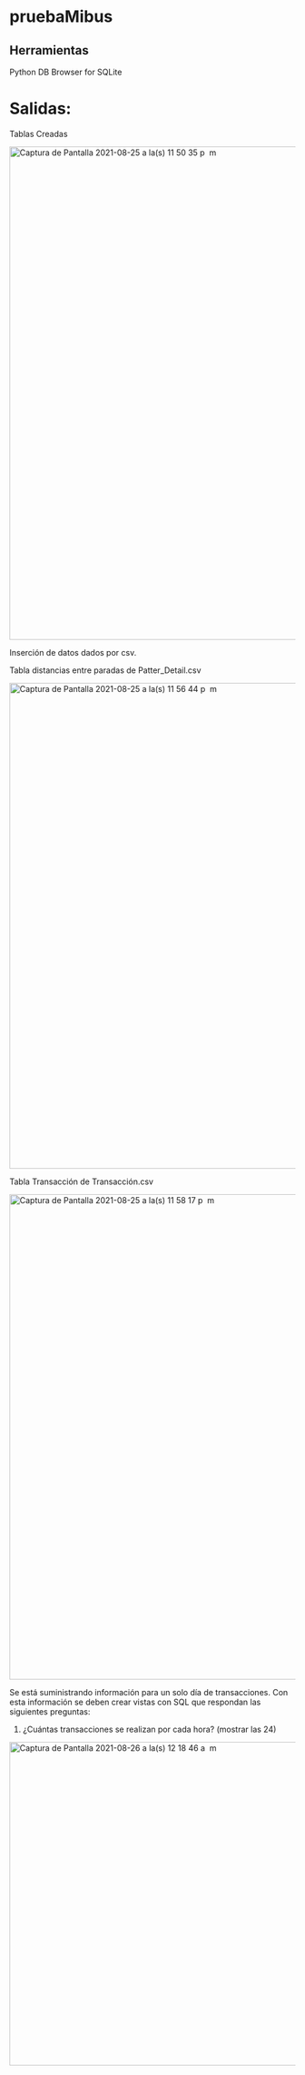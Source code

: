 # pruebaMibus

## Herramientas

Python
DB Browser for SQLite

# Salidas:

Tablas Creadas

<img width="869" alt="Captura de Pantalla 2021-08-25 a la(s) 11 50 35 p  m" src="https://user-images.githubusercontent.com/54952640/130912208-1ca5e81b-a9ba-4bae-8ef7-39ffb34e5e94.png">


Inserción de datos dados por csv.


Tabla distancias entre paradas de Patter_Detail.csv


<img width="856" alt="Captura de Pantalla 2021-08-25 a la(s) 11 56 44 p  m" src="https://user-images.githubusercontent.com/54952640/130912355-20a4c24e-9cd0-49a0-9126-e3c41458ecae.png">


Tabla Transacción de Transacción.csv

<img width="855" alt="Captura de Pantalla 2021-08-25 a la(s) 11 58 17 p  m" src="https://user-images.githubusercontent.com/54952640/130912415-39619b41-6a98-4b4f-b70f-105fd90c2238.png">


Se está suministrando información para un solo día de transacciones. Con esta información se deben crear vistas con SQL que respondan las siguientes preguntas:

1.	¿Cuántas transacciones se realizan por cada hora? (mostrar las 24)

<img width="570" alt="Captura de Pantalla 2021-08-26 a la(s) 12 18 46 a  m" src="https://user-images.githubusercontent.com/54952640/130912485-7c953435-2be6-4fee-acab-35614d1e28ff.png">



